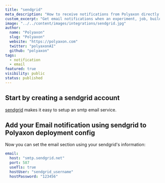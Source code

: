 ```yaml
---
title: "sendgrid"
meta_description: "How to receive notifications from Polyaxon directly to your email using sendgrid."
custom_excerpt: "Get email notifications when an experiment, job, build is finished using sendgrid so everyone that your team stays in sync."
image: "../../content/images/integrations/sendgrid.jpg"
author:
  name: "Polyaxon"
  slug: "Polyaxon"
  website: "https://polyaxon.com"
  twitter: "polyaxonAI"
  github: "polyaxon"
tags: 
  - notification
  - email
featured: true
visibility: public
status: published
---
```


## Start by creating a sendgrid account

[sendgrid](https://sendgrid.com/solutions/smtp-service/) makes it easy to setup an smtp email service.

## Add your Email notification using sendgrid to Polyaxon deployment config

Now you can set the email section using your sendgrid's information:

```yaml
email:
  host: "smtp.sendgrid.net"
  port: 587
  useTls: true
  hostUser: "sendgrid_username"
  hostPassword: "123456"
```
